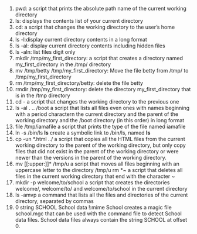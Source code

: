 1. pwd: a script that prints the absolute path name of the current working directory
2. ls: displays the contents list of your current directory
3. cd: a script that changes the working directory to the user’s home directory
4. ls -l:display current directory contents in a long format
5. ls -al: display current directory contents including hidden files
6. ls -aln: list files digit only
7. mkdir /tmp/my_first_directory: a script that creates a directory named my_first_directory in the /tmp/ directory
8. mv /tmp/betty /tmp/my_first_directory: Move the file betty from /tmp/ to /tmp/my_first_directory
9. rm /tmp/my_first_directory/betty: delete the file betty
10. rmdir /tmp/my_first_directory: delete the directory my_first_directory that is in the /tmp directory
11. cd - a script that changes the working directory to the previous one
12. ls -al . .. /boot a script that lists all files even ones with names beginning with a period charactern the current directory and the parent of the working directory and the /boot directory (in this order) in long format
13. file /tmp/iamafile a script that prints the type of the file named iamafile
14. ln -s /bin/ls __ls__ create a symbolic link to /bin/ls, named __ls__
15. cp -un *.html ../ a script that copies all the HTML files from the current working directory to the parent of the working directory, but only copy files that did not exist in the parent of the working directory or were newer than the versions in the parent of the working directory.
16. mv [[:upper:]]* /tmp/u a script that moves all files beginning with an uppercase letter to the directory /tmp/u
rm *~  a script that deletes all files in the current working directory that end with the character ~
17. mkdir -p welcome/to/school a script that creates the directories welcome/, welcome/to/ and welcome/to/school in the current directory
18. ls -amvp a command that lists all the files and directories of the current directory, separated by commas
19. 0 string SCHOOL School data
!:mime School creates a magic file school.mgc that can be used with the command file to detect School data files. School data files always contain the string SCHOOL at offset 0. 
